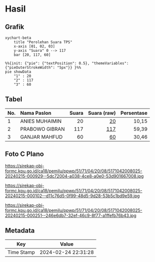 # Hasil

## Grafik

```mermaid
xychart-beta
    title "Perolehan Suara TPS"
    x-axis [01, 02, 03]
    y-axis "Suara" 0 --> 117
    bar [20, 117, 60]
```

```mermaid
%%{init: {"pie": {"textPosition": 0.5}, "themeVariables": {"pieOuterStrokeWidth": "5px"}} }%%
pie showData
    "1" : 20
    "2" : 117
    "3" : 60
```

## Tabel

| No. | Nama Paslon    | Suara | Suara (raw) | Persentase |
|:--- |:-------------- | -----:| -----------:| ----------:|
| 1   | ANIES MUHAIMIN | 20    | [20][p-1]   | 10,15      |
| 2   | PRABOWO GIBRAN | 117   | [117][p-2]  | 59,39      |
| 3   | GANJAR MAHFUD  | 60    | [60][p-3]   | 30,46      |


[p-1]: https://github.com/gigit-pemilu/pemilu-2024-51-bali/blob/main/pilpres/hitung-suara/sub/51-bali/sub/71-kota-denpasar/sub/04-denpasar-utara/sub/2008-ubung-kaja/sub/025-tps/sub/paslon-1.txt
[p-2]: https://github.com/gigit-pemilu/pemilu-2024-51-bali/blob/main/pilpres/hitung-suara/sub/51-bali/sub/71-kota-denpasar/sub/04-denpasar-utara/sub/2008-ubung-kaja/sub/025-tps/sub/paslon-2.txt
[p-3]: https://github.com/gigit-pemilu/pemilu-2024-51-bali/blob/main/pilpres/hitung-suara/sub/51-bali/sub/71-kota-denpasar/sub/04-denpasar-utara/sub/2008-ubung-kaja/sub/025-tps/sub/paslon-3.txt

## Foto C Plano

https://sirekap-obj-formc.kpu.go.id/ca18/pemilu/ppwp/51/71/04/20/08/5171042008025-20240215-000929--5dc72004-a038-4ce8-a0e0-53d901667008.jpg

https://sirekap-obj-formc.kpu.go.id/ca18/pemilu/ppwp/51/71/04/20/08/5171042008025-20240215-000102--d11c76d5-0f99-48d5-9d28-53b5c1bd9e59.jpg

https://sirekap-obj-formc.kpu.go.id/ca18/pemilu/ppwp/51/71/04/20/08/5171042008025-20240215-000251--246e6db7-32ef-46c9-8f77-a1ffefb76b43.jpg


## Metadata

| Key        | Value               |
| ---------- | ------------------- |
| Time Stamp | 2024-02-24 22:31:28 |



